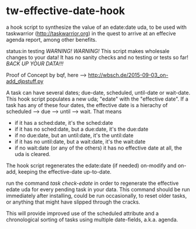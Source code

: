# tw-effective-date-hook
a hook script to synthesize the value of an edate:date uda, to be used with taskwarrior (http://taskwarrior.org) in the quest to arrive at an effecive agenda report, among other benefits. 

status:in testing
*WARNING! WARNING!* This script makes wholesale changes to your data! It has no sanity checks and no testing or tests so far! *BACK UP YOUR DATA!!!*

Proof of Concept by bqf, here  --> http://wbsch.de/2015-09-03_on-add_djpstuff.py

A task can have several dates; due-date, scheduled, until-date or wait-date. This hook script populates a new uda; "edate" with the "effective date". If a task has any of these four dates, the effective date is a hierachy of scheduled --> due --> until --> wait. That means
- if it has a sched:date, it's the sched:date
- if it has no sched:date, but a due:date, it's the due:date
- if no due:date, but an until:date, it's the until:date
- if it has no until:date, but a wait:date, it's the wait:date
- if no wait:date (or any of the others) it has no effective date at all, the uda is cleared.

The hook script regenerates the edate:date (if needed) on-modify and on-add, keeping the effective-date up-to-date.

run the command *task check-edate* in order to regenerate the effective edate uda for every pending task in your data. This command should be run immediately after installing, could be run occasionally, to reset older tasks, or anything that might have slipped through the cracks. 

This will provide improved use of the scheduled attribute and a chronological sorting of tasks using multiple date-fields, a.k.a. agenda.



